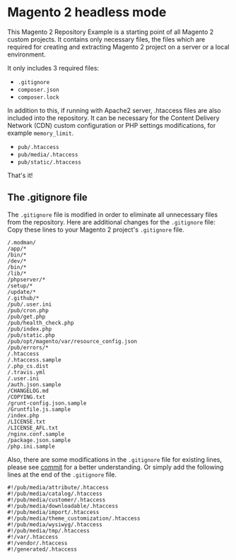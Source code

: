 # Magento 2 headless mode

This Magento 2 Repository Example is a starting point of all Magento 2 custom projects. It contains only necessary files, the files which are required for creating and extracting Magento 2 project on a server or a local environment.

It only includes 3 required files: 
* `.gitignore`
* `composer.json`
* `composer.lock`

In addition to this, if running with Apache2 server, .htaccess files are also included into the repository.
It can be necessary for the Content Delivery Network (CDN) custom configuration or PHP settings modifications, for example `memory_limit`.
* `pub/.htaccess`
* `pub/media/.htaccess`
* `pub/static/.htaccess`

That's it!

## The .gitignore file
The `.gitignore` file is modified in order to eliminate all unnecessary files from the repository.
Here are additional changes for the `.gitignore` file:
Copy these lines to your Magento 2 project's `.gitignore` file.
```
/.modman/
/app/*
/bin/*
/dev/*
/bin/*
/lib/*
/phpserver/*
/setup/*
/update/*
/.github/*
/pub/.user.ini
/pub/cron.php
/pub/get.php
/pub/health_check.php
/pub/index.php
/pub/static.php
/pub/opt/magento/var/resource_config.json
/pub/errors/*
/.htaccess
/.htaccess.sample
/.php_cs.dist
/.travis.yml
/.user.ini
/auth.json.sample
/CHANGELOG.md
/COPYING.txt
/grunt-config.json.sample
/Gruntfile.js.sample
/index.php
/LICENSE.txt
/LICENSE_AFL.txt
/nginx.conf.sample
/package.json.sample
/php.ini.sample
```

Also, there are some modifications in the `.gitignore` file for existing lines, please see [commit](https://github.com/pronkoconsulting/magento-2-repository-example/commit/94805111ab61bb83742cdd6be3bd97f5c8d838b4) for a better understanding.
Or simply add the following lines at the end of the `.gitignore` file.
```
#!/pub/media/attribute/.htaccess
#!/pub/media/catalog/.htaccess
#!/pub/media/customer/.htaccess
#!/pub/media/downloadable/.htaccess
#!/pub/media/import/.htaccess
#!/pub/media/theme_customization/.htaccess
#!/pub/media/wysiwyg/.htaccess
#!/pub/media/tmp/.htaccess
#!/var/.htaccess
#!/vendor/.htaccess
#!/generated/.htaccess
```
